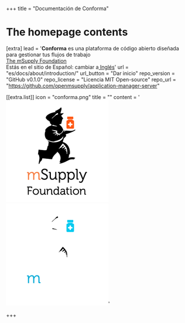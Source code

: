 +++
title = "Documentación de Conforma"


# The homepage contents 
[extra]
lead = '<b>Conforma</b> es una plataforma de código abierto diseñada para gestionar tus flujos de trabajo <br><a href="https://msupply.foundation/">The mSupply Foundation </a></br> <span class="not-a-link">Estás en el sitio de Español: cambiar a</span><a href="/"> Inglés</a>'
url = "es/docs/about/introduction/"
url_button = "Dar inicio"
repo_version = "GitHub v0.1.0"
repo_license = "Licencia MIT Open-source" 
repo_url = "https://github.com/openmsupply/application-manager-server"


[[extra.list]]
icon = "conforma.png"
title = ""
content = '<img src="msupply-foundation-logo square.png" class="light_msupply"><img src="msupply-foundation-logo square-dark.png" class="dark_msupply">'

+++
